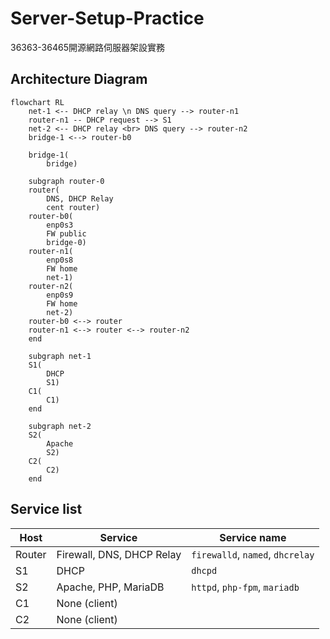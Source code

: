 # Server-Setup-Practice
36363-36465開源網路伺服器架設實務 

## Architecture Diagram

```mermaid
flowchart RL
    net-1 <-- DHCP relay \n DNS query --> router-n1
    router-n1 -- DHCP request --> S1
    net-2 <-- DHCP relay <br> DNS query --> router-n2
    bridge-1 <--> router-b0

    bridge-1(
        bridge)
    
    subgraph router-0
    router(
        DNS, DHCP Relay
        cent router)
    router-b0(
        enp0s3
        FW public
        bridge-0)
    router-n1(
        enp0s8
        FW home
        net-1)
    router-n2(
        enp0s9
        FW home
        net-2)
    router-b0 <--> router
    router-n1 <--> router <--> router-n2
    end
    
    subgraph net-1
    S1(
        DHCP
        S1)
    C1(
        C1)
    end

    subgraph net-2
    S2(
        Apache
        S2)
    C2(
        C2)
    end
```

## Service list
| Host | Service | Service name |
| -- |-- | -- |
| Router | Firewall, DNS, DHCP Relay | `firewalld`, `named`, `dhcrelay` |`
| S1 | DHCP | `dhcpd` |
| S2 | Apache, PHP, MariaDB | `httpd`, `php-fpm`, `mariadb` |
| C1 | None (client) | |
| C2 | None (client) | |
